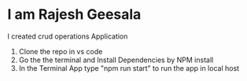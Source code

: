 <h1>I am Rajesh Geesala </h1>
 I created crud operations Application

 1) Clone the repo in vs code
 2) Go the the terminal and Install Dependencies by NPM install 
 3) In the Terminal App type "npm run start" to run the app in local host
